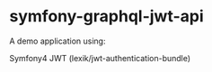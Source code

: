 # symfony-graphql-jwt-api
A demo application using:

Symfony4
JWT (lexik/jwt-authentication-bundle)
